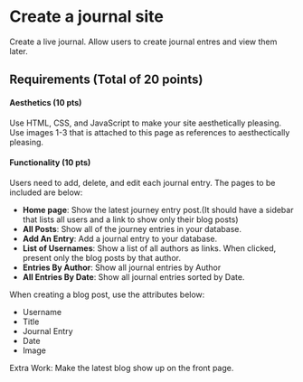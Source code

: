 # Create a journal site

Create a live journal. Allow users to create journal entres and view them later.

## Requirements (Total of 20 points)

#### Aesthetics (10 pts)
Use HTML, CSS, and JavaScript to make your site aesthetically pleasing. Use images 1-3 that is attached to this page as references to aesthectically pleasing.

#### Functionality (10 pts)
Users need to add, delete, and edit each journal entry. The pages to be included are below:
- <strong>Home page</strong>: Show the latest journey entry post.(It should have a sidebar that lists all users and a link to show only their blog posts)
- <strong>All Posts</strong>: Show all of the journey entries in your database.
- <strong>Add An Entry</strong>: Add a journal entry to your database.
- <strong>List of Usernames</strong>: Show a list of all authors as links. When clicked, present only the blog posts by that author.
- <strong>Entries By Author</strong>: Show all journal entries by Author
- <strong>All Entries By Date</strong>: Show all journal entries sorted by Date.

When creating a blog post, use the attributes below:
- Username
- Title
- Journal Entry
- Date
- Image



Extra Work:
Make the latest blog show up on the front page.
